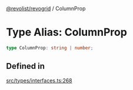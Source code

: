 [@revolist/revogrid](README.md) / ColumnProp

# Type Alias: ColumnProp

```ts
type ColumnProp: string | number;
```

## Defined in

[src/types/interfaces.ts:268](https://github.com/revolist/revogrid/blob/ff1c29109648eb0543e674392be7b9af90d92acc/src/types/interfaces.ts#L268)
